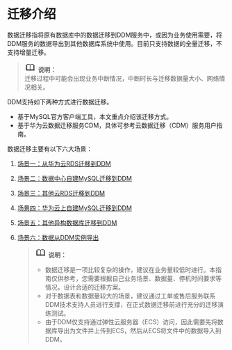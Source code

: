 # 迁移介绍<a name="ddm_03_0022"></a>

数据迁移指将原有数据库中的数据迁移到DDM服务中，或因为业务使用需要，将DDM服务的数据导出到其他数据库系统中使用。目前只支持数据的全量迁移，不支持增量迁移。

>![](public_sys-resources/icon-note.gif) **说明：**   
>迁移过程中可能会出现业务中断情况，中断时长与迁移数据量大小、网络情况相关。  

DDM支持如下两种方式进行数据迁移。

-   基于MySQL官方客户端工具，本文重点介绍该迁移方式。
-   基于华为云数据迁移服务CDM，具体可参考云数据迁移（CDM）服务用户指南。

数据迁移主要有以下六大场景：

1.  [场景一：从华为云RDS迁移到DDM](场景一-从华为云RDS迁移到DDM.md)
2.  [场景二：数据中心自建MySQL迁移到DDM](场景二-数据中心自建MySQL迁移到DDM.md)
3.  [场景三：其他云RDS迁移到DDM](场景三-其他云RDS迁移到DDM.md)
4.  [场景四：华为云上自建MySQL迁移到DDM](场景四-华为云上自建MySQL迁移到DDM.md)
5.  [场景五：其他异构数据库迁移到DDM](场景五-其他异构数据库迁移到DDM.md)
6.  [场景六：数据从DDM实例导出](场景六-数据从DDM实例导出.md)

    >![](public_sys-resources/icon-note.gif) **说明：**   
    >-   数据迁移是一项比较复杂的操作，建议在业务量较低时进行。本指南仅供参考，您需要根据自己业务场景、数据量、停机时间要求等情况，设计合适的迁移方案。  
    >-   对于数据表和数据量较大的场景，建议通过工单或售后服务联系DDM技术支持人员进行支撑，在正式数据迁移前进行充分的迁移演练测试。  
    >-   由于DDM仅支持通过弹性云服务器（ECS）访问，因此需要先将数据库导出为文件并上传到ECS，然后从ECS将文件中的数据导入到DDM。  


